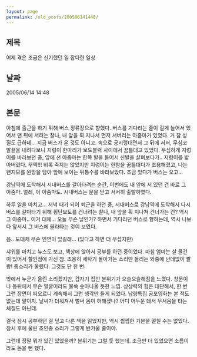 ```yaml
---
layout: page
permalink: /old_posts/200506141448/
---
```


## 제목
어제 겪은 조금은 신기했던 일 잡다한 일상

## 날짜
2005/06/14 14:48

## 본문
아침에 출근을 하기 위해 버스 정류장으로 향했다.
버스를 기다리는 줄이 길게 늘어서 있어서 맨 뒤에 서려는 찰나, 내 앞을 휙 지나서 먼저 서버리는 아줌마가 있었다.
거 참 성질도 급하네... 지금 버스가 온 것도 아니고.
속으로 궁시렁대면서 그 뒤에 서서, 무심코 발끝을 내려다보니 지렁이 한마리가 보도블럭 사이에서 꿈틀대고 있었다.
무심하게 지렁이를 바라보던 중, 앞에 선 아줌마는 한쪽 발을 들어서 신발을 살펴보다가..
지렁이를 밟아버렸다. 
꾸엑!!!
비록 죽지는 않았지만 지렁이는 한참을 꿈틀대다가 조용해졌고, 나는 왠지모를 원망을 담아 앞에 보이는 뒤통수를 바라보았다.
조금 있다가 버스는 오고...

강남역에 도착해서 시내버스를 갈아타려는 순간, 이번에도 내 앞에 서 있던 건 바로 그 아줌마.
얼레, 이 아줌마도.
시내버스는 문을 닫고 서서히 출발하였다.







하루 일을 마치고...
저녁 때가 되어 퇴근을 하던 중, 시내버스로 강남역에 도착해서 다시 버스를 갈아타기 위해 횡단보도를 건너려는 찰나,
내 앞을 휙 지나쳐 건너가는 건?
역시 그 아줌마..
이거 대체... 오늘 무슨 날인가? 하면서 기다리던 버스로 향하는데,
역시 나보다 앞서서 그 버스에 올라타는 것이 보였다.

음.. 도대체 무슨 인연이 있길래... (있다고 하면 더 무섭지만)






<a name="238265_1"></a>샤워를 마치고 뉴스도 보고, 책상에 앉아서 공부를 하던 중이었다.
마침 엄마는 살 물건이 있어서 할인점에 가신 참.
조용히 세탁기 돌아가는 소리만 들리는 와중에 난데없이 짤랑! 종소리가 울렸다. 그것도 단 한 번.

밖에서 누군가 울린 소리겠지만, 갑자기 집안 분위기가 으슬으슬해짐을 느꼈다.
창문이나 등뒤에서 무슨 얼굴이라도 불쑥 솟아나올 듯한 느낌.
상상력의 힘은 대단해서, 한 번 그런 장면이 떠오르니 계속해서 그런 생각만 들게 되었다.
납량특집 공포영화는 본 적도 없는데 말이지.
날씨가 더워져서 벌써 몸이 허해졌나?
어디 어두운 데서 무서움을 타는 체질도 아닌데.

결국 잠시 공부하던 걸 덮고 다른 책을 읽었지만, 역시 찝찝한 기분을 떨칠 수는 없었다.
잠시 후에 울린 초인종 소리가 그렇게 반가울 줄이야.


그런데 정말 뭐가 있긴 있었을까? 분위기는 그럴 듯 했는데.
조금만 더 있었으면 소름이라도 돋을 뻔 했다.